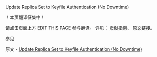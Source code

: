  Update Replica Set to Keyfile Authentication (No Downtime)

 ！本页翻译征集中！

请点击页面上方 EDIT THIS PAGE 参与翻译。
详见：
[贡献指南]( https://github.com/JinMuInfo/MongoDB-Manual-zh/blob/master/CONTRIBUTING.md )、
[原文链接](  https://docs.mongodb.com/manual/tutorial/enforce-keyfile-access-control-in-existing-replica-set-without-downtime/  )。

 参见

原文 - [Update Replica Set to Keyfile Authentication (No Downtime)]( https://docs.mongodb.com/manual/tutorial/enforce-keyfile-access-control-in-existing-replica-set-without-downtime/ )

